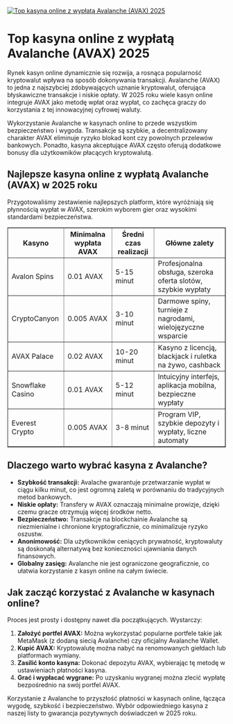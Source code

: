 [![Top kasyna online z wypłatą Avalanche (AVAX) 2025](https://123-caf.pages.dev/gitsignup.png)](https://vrmoo.ru/Bt82HjjY)

<h1>Top kasyna online z wypłatą Avalanche (AVAX) 2025</h1> <p>Rynek kasyn online dynamicznie się rozwija, a rosnąca popularność kryptowalut wpływa na sposób dokonywania transakcji. Avalanche (AVAX) to jedna z najszybciej zdobywających uznanie kryptowalut, oferująca błyskawiczne transakcje i niskie opłaty. W 2025 roku wiele kasyn online integruje AVAX jako metodę wpłat oraz wypłat, co zachęca graczy do korzystania z tej innowacyjnej cyfrowej waluty.</p>  <p>Wykorzystanie Avalanche w kasynach online to przede wszystkim bezpieczeństwo i wygoda. Transakcje są szybkie, a decentralizowany charakter AVAX eliminuje ryzyko blokad kont czy powolnych przelewów bankowych. Ponadto, kasyna akceptujące AVAX często oferują dodatkowe bonusy dla użytkowników płacących kryptowalutą.</p>  <h2>Najlepsze kasyna online z wypłatą Avalanche (AVAX) w 2025 roku</h2> <p>Przygotowaliśmy zestawienie najlepszych platform, które wyróżniają się płynnością wypłat w AVAX, szerokim wyborem gier oraz wysokimi standardami bezpieczeństwa.</p>  <table border="1" cellpadding="8" cellspacing="0" style="border-collapse: collapse; width: 100%;">   <thead>     <tr>       <th>Kasyno</th>       <th>Minimalna wypłata AVAX</th>       <th>Średni czas realizacji</th>       <th>Główne zalety</th>     </tr>   </thead>   <tbody>     <tr>       <td>Avalon Spins</td>       <td>0.01 AVAX</td>       <td>5-15 minut</td>       <td>Profesjonalna obsługa, szeroka oferta slotów, szybkie wypłaty</td>     </tr>     <tr>       <td>CryptoCanyon</td>       <td>0.005 AVAX</td>       <td>3-10 minut</td>       <td>Darmowe spiny, turnieje z nagrodami, wielojęzyczne wsparcie</td>     </tr>     <tr>       <td>AVAX Palace</td>       <td>0.02 AVAX</td>       <td>10-20 minut</td>       <td>Kasyno z licencją, blackjack i ruletka na żywo, cashback</td>     </tr>     <tr>       <td>Snowflake Casino</td>       <td>0.01 AVAX</td>       <td>5-12 minut</td>       <td>Intuicyjny interfejs, aplikacja mobilna, bezpieczne wypłaty</td>     </tr>     <tr>       <td>Everest Crypto</td>       <td>0.005 AVAX</td>       <td>3-8 minut</td>       <td>Program VIP, szybkie depozyty i wypłaty, liczne automaty</td>     </tr>   </tbody> </table>  <h2>Dlaczego warto wybrać kasyna z Avalanche?</h2> <ul>   <li><strong>Szybkość transakcji:</strong> Avalache gwarantuje przetwarzanie wypłat w ciągu kilku minut, co jest ogromną zaletą w porównaniu do tradycyjnych metod bankowych.</li>   <li><strong>Niskie opłaty:</strong> Transfery w AVAX oznaczają minimalne prowizje, dzięki czemu gracze otrzymują więcej środków netto.</li>   <li><strong>Bezpieczeństwo:</strong> Transakcje na blockchainie Avalanche są niezmienialne i chronione kryptograficznie, co minimalizuje ryzyko oszustw.</li>   <li><strong>Anonimowość:</strong> Dla użytkowników ceniących prywatność, kryptowaluty są doskonałą alternatywą bez konieczności ujawniania danych finansowych.</li>   <li><strong>Globalny zasięg:</strong> Avalanche nie jest ograniczone geograficznie, co ułatwia korzystanie z kasyn online na całym świecie.</li> </ul>  <h2>Jak zacząć korzystać z Avalanche w kasynach online?</h2> <p>Proces jest prosty i dostępny nawet dla początkujących. Wystarczy:</p> <ol>   <li><strong>Założyć portfel AVAX:</strong> Można wykorzystać popularne portfele takie jak MetaMask (z dodaną siecią Avalanche) czy oficjalny Avalanche Wallet.</li>   <li><strong>Kupić AVAX:</strong> Kryptowalutę można nabyć na renomowanych giełdach lub platformach wymiany.</li>   <li><strong>Zasilić konto kasyna:</strong> Dokonać depozytu AVAX, wybierając tę metodę w ustawieniach płatności kasyna.</li>   <li><strong>Grać i wypłacać wygrane:</strong> Po uzyskaniu wygranej można zlecić wypłatę bezpośrednio na swój portfel AVAX.</li> </ol>  <p>Korzystanie z Avalanche to przyszłość płatności w kasynach online, łącząca wygodę, szybkość i bezpieczeństwo. Wybór odpowiedniego kasyna z naszej listy to gwarancja pozytywnych doświadczeń w 2025 roku.</p>